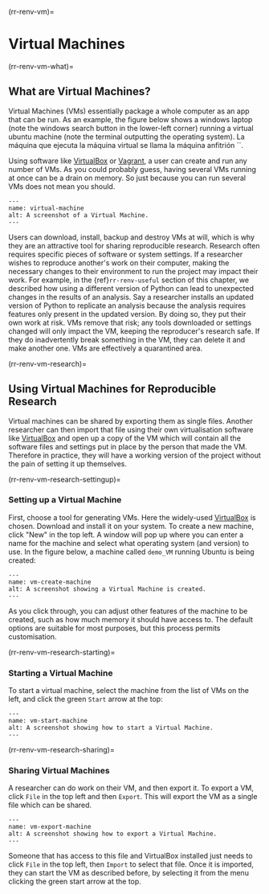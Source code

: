 (rr-renv-vm)=
# Virtual Machines

(rr-renv-vm-what)=
## What are Virtual Machines?

Virtual Machines (VMs) essentially package a whole computer as an app that can be run. As an example, the figure below shows a windows laptop (note the windows search button in the lower-left corner) running a virtual ubuntu machine (note the terminal outputting the operating system). La máquina que ejecuta la máquina virtual se llama la máquina anfitrión ``.

Using software like [VirtualBox](https://www.virtualbox.org/) or [Vagrant](https://www.vagrantup.com/), a user can create and run any number of VMs. As you could probably guess, having several VMs running at once can be a drain on memory. So just because you can run several VMs does not mean you should.

```{figure} ../../figures/virtual-machine.png
---
name: virtual-machine
alt: A screenshot of a Virtual Machine.
---

```

Users can download, install, backup and destroy VMs at will, which is why they are an attractive tool for sharing reproducible research. Research often requires specific pieces of software or system settings. If a researcher wishes to reproduce another's work on their computer, making the necessary changes to their environment to run the project may impact their work. For example, in the {ref}`rr-renv-useful` section of this chapter, we described how using a different version of Python can lead to unexpected changes in the results of an analysis. Say a researcher installs an updated version of Python to replicate an analysis because the analysis requires features only present in the updated version. By doing so, they put their own work at risk. VMs remove that risk; any tools downloaded or settings changed will only impact the VM, keeping the reproducer's research safe. If they do inadvertently break something in the VM, they can delete it and make another one. VMs are effectively a quarantined area.

(rr-renv-vm-research)=
## Using Virtual Machines for Reproducible Research

Virtual machines can be shared by exporting them as single files. Another researcher can then import that file using their own virtualisation software like [VirtualBox](https://www.virtualbox.org/) and open up a copy of the VM which will contain all the software files and settings put in place by the person that made the VM. Therefore in practice, they will have a working version of the project without the pain of setting it up themselves.

(rr-renv-vm-research-settingup)=
### Setting up a Virtual Machine

First, choose a tool for generating VMs. Here the widely-used [VirtualBox](https://www.virtualbox.org/) is chosen. Download and install it on your system. To create a new machine, click "New" in the top left. A window will pop up where you can enter a name for the machine and select what operating system (and version) to use. In the figure below, a machine called `demo_VM` running Ubuntu is being created:

```{figure} ../../figures/vm-create-machine.png
---
name: vm-create-machine
alt: A screenshot showing a Virtual Machine is created.
---

```

As you click through, you can adjust other features of the machine to be created, such as how much memory it should have access to. The default options are suitable for most purposes, but this process permits customisation.

(rr-renv-vm-research-starting)=
### Starting a Virtual Machine

To start a virtual machine, select the machine from the list of VMs on the left, and click the green `Start` arrow at the top:

```{figure} ../../figures/vm-start-machine.png
---
name: vm-start-machine
alt: A screenshot showing how to start a Virtual Machine.
---

```

(rr-renv-vm-research-sharing)=
### Sharing Virtual Machines

A researcher can do work on their VM, and then export it. To export a VM, click `File` in the top left and then `Export`. This will export the VM as a single file which can be shared.

```{figure} ../../figures/vm-export-machine.png
---
name: vm-export-machine
alt: A screenshot showing how to export a Virtual Machine.
---

```

Someone that has access to this file and VirtualBox installed just needs to click `File` in the top left, then `Import` to select that file. Once it is imported, they can start the VM as described before, by selecting it from the menu clicking the green start arrow at the top.

